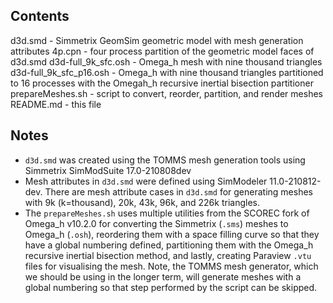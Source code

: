 ## Contents

d3d.smd - Simmetrix GeomSim geometric model with mesh generation attributes
4p.cpn - four process partition of the geometric model faces of d3d.smd
d3d-full_9k_sfc.osh - Omega_h mesh with nine thousand triangles
d3d-full_9k_sfc_p16.osh - Omega_h with nine thousand triangles partitioned to 16 processes
  with the Omegah\_h recursive inertial bisection partitioner
prepareMeshes.sh - script to convert, reorder, partition, and render meshes
README.md - this file

## Notes

- `d3d.smd` was created using the TOMMS mesh generation tools using Simmetrix
  SimModSuite 17.0-210808dev
- Mesh attributes in `d3d.smd` were defined using SimModeler 11.0-210812-dev.
  There are mesh attribute cases in `d3d.smd` for generating meshes with
  9k (k=thousand), 20k, 43k, 96k, and 226k triangles.
- The `prepareMeshes.sh` uses multiple utilities from the SCOREC fork of Omega\_h v10.2.0 
  for converting the Simmetrix (`.sms`) meshes to Omega\_h (`.osh`), reordering
  them with a space filling curve so that they have a global numbering defined,
  partitioning them with the Omega\_h recursive inertial bisection method, and
  lastly, creating Paraview `.vtu` files for visualising the mesh.
  Note, the TOMMS mesh generator, which we should be using in the longer term,
  will generate meshes with a global numbering so that step performed by the
  script can be skipped.

